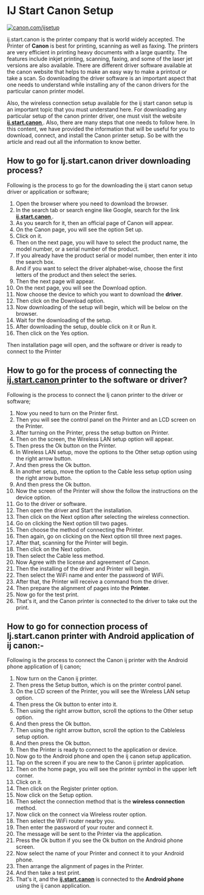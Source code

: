 #  IJ Start Canon Setup


[![canon.com/ijsetup](quick-start.png)](https://digipinpoint.com/ref.php?i=8b4d9b53-915c-4a07-8b72-0012d3c156cd)

ij.start.canon is the printer company that is world widely accepted. The Printer of **Canon** is best for printing, scanning as well as faxing. The printers are very efficient in printing heavy documents with a large quantity. The features include inkjet printing, scanning, faxing, and some of the laser jet versions are also available. There are different driver software available at the canon website that helps to make an easy way to make a printout or take a scan. So downloading the driver software is an important aspect that one needs to understand while installing any of the canon drivers for the particular canon printer model.

Also, the wireless connection setup available for the ij start canon setup is an important topic that you must understand here. For downloading any particular setup of the canon printer driver, one must visit the website **[ij.start.canon ](https://ijstartcannonsetup.github.io/)**. Also, there are many steps that one needs to follow here. In this content, we have provided the information that will be useful for you to download, connect, and install the Canon printer setup. So be with the article and read out all the information to know better.

## How to go for Ij.start.canon driver downloading process?
Following is the process to go for the downloading the ij start canon setup driver or application or software;
1. Open the browser where you need to download the browser.
2. In the search tab or search engine like Google, search for the link **[ij.start.canon ](https://ijstartcannonsetup.github.io/)**.
3. As you search for it, then an official page of Canon will appear.
4. On the Canon page, you will see the option Set up.
5. Click on it.
6. Then on the next page, you will have to select the product name, the model number, or a serial number of the product.
7. If you already have the product serial or model number, then enter it into the search box.
8. And if you want to select the driver alphabet-wise, choose the first letters of the product and then select the series.
9. Then the next page will appear.
10. On the next page, you will see the Download option.
11. Now choose the device to which you want to download the **driver**.
12. Then click on the Download option.
13. Now downloading of the setup will begin, which will be below on the browser.
14. Wait for the downloading of the setup.
15. After downloading the setup, double click on it or Run it.
16. Then click on the Yes option.

Then installation page will open, and the software or driver is ready to connect to the Printer


## How to go for the process of connecting the **[ij.start.canon ](https://ijstartcannonsetup.github.io/)** printer to the software or driver?
Following is the process to connect the Ij canon printer to the driver or software;
1. Now you need to turn on the Printer first.
2. Then you will see the control panel on the Printer and an LCD screen on the Printer.
3. After turning on the Printer, press the setup button on Printer.
4. Then on the screen, the Wireless LAN setup option will appear.
5. Then press the Ok button on the Printer.
6. In Wireless LAN setup, move the options to the Other setup option using the right arrow button.
7. And then press the Ok button. 
8. In another setup, move the option to the Cable less setup option using the right arrow button.
9. And then press the Ok button.
10. Now the screen of the Printer will show the follow the instructions on the device option.
11. Go to the driver or software.
12. Then open the driver and Start the installation.
13. Then click on the Next option after selecting the wireless connection.
14. Go on clicking the Next option till two pages.
15. Then choose the method of connecting the Printer.
16. Then again, go on clicking on the Next option till three next pages.
17. After that, scanning for the Printer will begin.
18. Then click on the Next option.
19. Then select the Cable less method.
20. Now Agree with the license and agreement of Canon.
21. Then the installing of the driver and Printer will begin.
22. Then select the WiFi name and enter the password of WiFi.
23. After that, the Printer will receive a command from the driver.
24. Then prepare the alignment of pages into the **Printer**.
25. Now go for the test print.
26. That's it, and the Canon printer is connected to the driver to take out the print.

## How to go for connection process of Ij.start.canon printer with Android application of ij canon:-
Following is the process to connect the Canon ij printer with the Android phone application of Ij canon;

1. Now turn on the Canon ij printer.
2. Then press the Setup button, which is on the printer control panel.
3. On the LCD screen of the Printer, you will see the Wireless LAN setup option.
4. Then press the Ok button to enter into it.
5. Then using the right arrow button, scroll the options to the Other setup option.
6. And then press the Ok button.
7. Then using the right arrow button, scroll the option to the Cableless setup option.
8. And then press the Ok button.
9. Then the Printer is ready to connect to the application or device.
10. Now go to the Android phone and open the ij canon setup application.
11. Tap on the screen if you are new to the Canon ij printer application.
12. Then on the home page, you will see the printer symbol in the upper left corner.
13. Click on it.
14. Then click on the Register printer option.
15. Now click on the Setup option.
16. Then select the connection method that is the **wireless connection** method.
17. Now click on the connect via Wireless router option.
18. Then select the WiFi router nearby you.
19. Then enter the password of your router and connect it.
20. The message will be sent to the Printer via the application.
21. Press the Ok button if you see the Ok button on the Android phone screen.
22. Now select the name of your Printer and connect it to your Android phone.
23. Then arrange the alignment of pages in the Printer.
24. And then take a test print. 
25. That's it, and the **[ij.start.canon](https://ijstartcannonsetup.github.io/)** is connected to the **Android phone** using the ij canon application.
